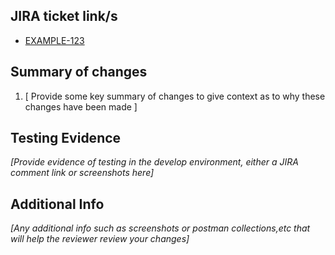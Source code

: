 ## JIRA ticket link/s

- [EXAMPLE-123](https://gymshark-web.atlassian.net/browse/EXAMPLE-123)

## Summary of changes

1. [ Provide some key summary of changes to give context as to why these changes have been made ]

## Testing Evidence
 _[Provide evidence of testing in the develop environment, either a JIRA comment link or screenshots here]_

## Additional Info

_[Any additional info such as screenshots or postman collections,etc that will help the reviewer review your changes]_
